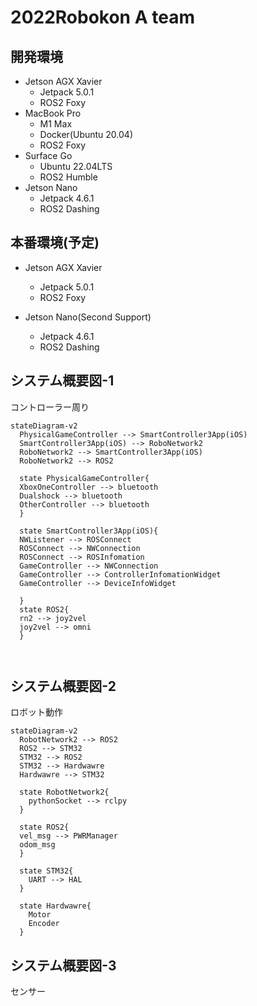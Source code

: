 # 2022Robokon A team
## 開発環境
- Jetson AGX Xavier
  - Jetpack 5.0.1
  - ROS2 Foxy
- MacBook Pro
  - M1 Max
  - Docker(Ubuntu 20.04)
  - ROS2 Foxy
- Surface Go
  - Ubuntu 22.04LTS
  - ROS2 Humble
- Jetson Nano
  - Jetpack 4.6.1
  - ROS2 Dashing
  
## 本番環境(予定)
- Jetson AGX Xavier
  - Jetpack 5.0.1
  - ROS2 Foxy

- Jetson Nano(Second Support)
  - Jetpack 4.6.1
  - ROS2 Dashing

  

## システム概要図-1

コントローラー周り

```mermaid
stateDiagram-v2
  PhysicalGameController --> SmartController3App(iOS)
  SmartController3App(iOS) --> RoboNetwork2
  RoboNetwork2 --> SmartController3App(iOS)
  RoboNetwork2 --> ROS2
  
  state PhysicalGameController{
  XboxOneController --> bluetooth
  Dualshock --> bluetooth
  OtherController --> bluetooth
  }

  state SmartController3App(iOS){
  NWListener --> ROSConnect
  ROSConnect --> NWConnection
  ROSConnect --> ROSInfomation
  GameController --> NWConnection
  GameController --> ControllerInfomationWidget
  GameController --> DeviceInfoWidget
  
  }
  state ROS2{
  rn2 --> joy2vel
  joy2vel --> omni
  }
 
  

```

## システム概要図-2
ロボット動作

```mermaid
stateDiagram-v2
  RobotNetwork2 --> ROS2
  ROS2 --> STM32
  STM32 --> ROS2
  STM32 --> Hardwawre
  Hardwawre --> STM32

  state RobotNetwork2{
    pythonSocket --> rclpy
  }
  
  state ROS2{
  vel_msg --> PWRManager
  odom_msg
  }
  
  state STM32{
    UART --> HAL
  }
  
  state Hardwawre{
    Motor
    Encoder
  }

```

## システム概要図-3
センサー
